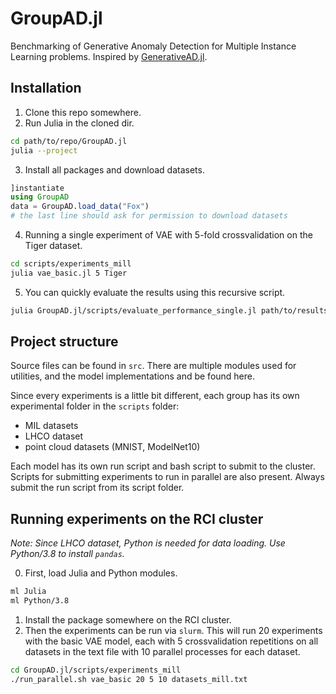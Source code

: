 # GroupAD.jl
Benchmarking of Generative Anomaly Detection for Multiple Instance Learning problems. Inspired by [GenerativeAD.jl](https://github.com/aicenter/GenerativeAD.jl).

## Installation

1. Clone this repo somewhere.
2. Run Julia in the cloned dir.
```bash
cd path/to/repo/GroupAD.jl
julia --project
```
3. Install all packages and download datasets.
```julia
]instantiate
using GroupAD
data = GroupAD.load_data("Fox")
# the last line should ask for permission to download datasets
```
4. Running a single experiment of VAE with 5-fold crossvalidation on the Tiger dataset.
```bash
cd scripts/experiments_mill
julia vae_basic.jl 5 Tiger
```
5. You can quickly evaluate the results using this recursive script.
```bash
julia GroupAD.jl/scripts/evaluate_performance_single.jl path/to/results
```

## Project structure

Source files can be found in `src`. There are multiple modules used for utilities, and the model implementations and be found here.

Since every experiments is a little bit different, each group has its own experimental folder in the `scripts` folder:
- MIL datasets
- LHCO dataset
- point cloud datasets (MNIST, ModelNet10)

Each model has its own run script and bash script to submit to the cluster. Scripts for submitting experiments to run in parallel are also present. Always submit the run script from its script folder.

## Running experiments on the RCI cluster

*Note: Since LHCO dataset, Python is needed for data loading. Use Python/3.8 to install `pandas`.*

0. First, load Julia and Python modules.
```bash
ml Julia
ml Python/3.8
```
1. Install the package somewhere on the RCI cluster.
2. Then the experiments can be run via `slurm`. This will run 20 experiments with the basic VAE model, each with 5 crossvalidation repetitions on all datasets in the text file with 10 parallel processes for each dataset.
```bash
cd GroupAD.jl/scripts/experiments_mill
./run_parallel.sh vae_basic 20 5 10 datasets_mill.txt
```
